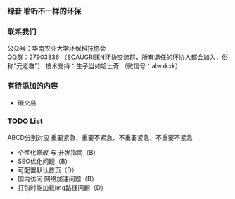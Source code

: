
### 绿音 聆听不一样的环保
### 联系我们
公众号：华南农业大学环保科技协会  
QQ群：27903836 （SCAUGREEN环协交流群，所有退任的环协人都会加入，俗称“元老群”） 
技术支持：生子当如哈士奇 （微信号：alwxkxk）

### 有待添加的内容
- 碳交易

### TODO List
ABCD分别对应 重要紧急、重要不紧急、不重要紧急、不重要不紧急
- 个性化修改 与 开发指南（B）
- SEO优化问题（B）
- 可配置默认首页（D）
- 国内访问 网络加速问题（B）
- 打包时能加载img路径问题（D）

